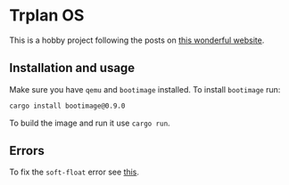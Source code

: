 # Trplan OS

This is a hobby project following the posts on [this wonderful website](https://os.phil-opp.com/).

## Installation and usage

Make sure you have `qemu` and `bootimage` installed. To install `bootimage` run:

```bash
cargo install bootimage@0.9.0
```

To build the image and run it use `cargo run`.

## Errors

To fix the `soft-float` error see [this](https://github.com/phil-opp/blog_os/issues/1387).
